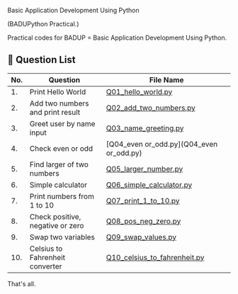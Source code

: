 Basic Application Development Using Python

(BADUPython Practical.)

Practical codes for BADUP = Basic Application Development Using Python.


## 🔢 Question List

| No. | Question                             | File Name                            |
|-----|--------------------------------------|--------------------------------------|
| 1.  | Print Hello World                    | [Q01_hello_world.py](Q01_hello_world.py) |
| 2.  | Add two numbers and print result     | [Q02_add_two_numbers.py](Q02_add_two_numbers.py) |
| 3.  | Greet user by name input             | [Q03_name_greeting.py](Q03_name_greeting.py) |
| 4.  | Check even or odd                    | [Q04_even or_odd.py](Q04_even or_odd.py) |
| 5.  | Find larger of two numbers           | [Q05_larger_number.py](Q05_larger_number.py) |
| 6.  | Simple calculator                    | [Q06_simple_calculator.py](Q06_simple_calculator.py) |
| 7.  | Print numbers from 1 to 10           | [Q07_print_1_to_10.py](Q07_print_1_to_10.py) |
| 8.  | Check positive, negative or zero     | [Q08_pos_neg_zero.py](Q08_pos_neg_zero.py) |
| 9.  | Swap two variables                   | [Q09_swap_values.py](Q09_swap_values.py) |
| 10. | Celsius to Fahrenheit converter      | [Q10_celsius_to_fahrenheit.py](Q10_celsius_to_fahrenheit.py) |


That's all.
